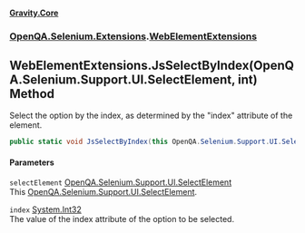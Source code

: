 #### [Gravity.Core](./index.md 'index')
### [OpenQA.Selenium.Extensions](./OpenQA-Selenium-Extensions.md 'OpenQA.Selenium.Extensions').[WebElementExtensions](./OpenQA-Selenium-Extensions-WebElementExtensions.md 'OpenQA.Selenium.Extensions.WebElementExtensions')
## WebElementExtensions.JsSelectByIndex(OpenQA.Selenium.Support.UI.SelectElement, int) Method
Select the option by the index, as determined by the "index" attribute of the  
element.  
```csharp
public static void JsSelectByIndex(this OpenQA.Selenium.Support.UI.SelectElement selectElement, int index);
```
#### Parameters
<a name='OpenQA-Selenium-Extensions-WebElementExtensions-JsSelectByIndex(OpenQA-Selenium-Support-UI-SelectElement_int)-selectElement'></a>
`selectElement` [OpenQA.Selenium.Support.UI.SelectElement](https://docs.microsoft.com/en-us/dotnet/api/OpenQA.Selenium.Support.UI.SelectElement 'OpenQA.Selenium.Support.UI.SelectElement')  
This [OpenQA.Selenium.Support.UI.SelectElement](https://docs.microsoft.com/en-us/dotnet/api/OpenQA.Selenium.Support.UI.SelectElement 'OpenQA.Selenium.Support.UI.SelectElement').  
  
<a name='OpenQA-Selenium-Extensions-WebElementExtensions-JsSelectByIndex(OpenQA-Selenium-Support-UI-SelectElement_int)-index'></a>
`index` [System.Int32](https://docs.microsoft.com/en-us/dotnet/api/System.Int32 'System.Int32')  
The value of the index attribute of the option to be selected.  
  
